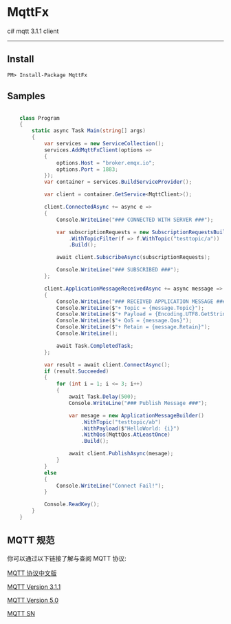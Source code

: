# MqttFx

c# mqtt 3.1.1 client

***

## Install

`PM> Install-Package MqttFx`


## Samples
```c#

    class Program
    {
        static async Task Main(string[] args)
        {
            var services = new ServiceCollection();
            services.AddMqttFxClient(options =>
            {
                options.Host = "broker.emqx.io";
                options.Port = 1883;
            });
            var container = services.BuildServiceProvider();

            var client = container.GetService<MqttClient>();

            client.ConnectedAsync += async e =>
            {
                Console.WriteLine("### CONNECTED WITH SERVER ###");

                var subscriptionRequests = new SubscriptionRequestsBuilder()
                    .WithTopicFilter(f => f.WithTopic("testtopic/a"))
                    .Build();

                await client.SubscribeAsync(subscriptionRequests);

                Console.WriteLine("### SUBSCRIBED ###");
            };

            client.ApplicationMessageReceivedAsync += async message =>
            {
                Console.WriteLine("### RECEIVED APPLICATION MESSAGE ###");
                Console.WriteLine($"+ Topic = {message.Topic}");
                Console.WriteLine($"+ Payload = {Encoding.UTF8.GetString(message.Payload)}");
                Console.WriteLine($"+ QoS = {message.Qos}");
                Console.WriteLine($"+ Retain = {message.Retain}");
                Console.WriteLine();

                await Task.CompletedTask;
            };

            var result = await client.ConnectAsync();
            if (result.Succeeded)
            {
                for (int i = 1; i <= 3; i++)
                {
                    await Task.Delay(500);
                    Console.WriteLine("### Publish Message ###");

                    var mesage = new ApplicationMessageBuilder()
                        .WithTopic("testtopic/ab")
                        .WithPayload($"HelloWorld: {i}")
                        .WithQos(MqttQos.AtLeastOnce)
                        .Build();

                    await client.PublishAsync(mesage);
                }
            }
            else
            {
                Console.WriteLine("Connect Fail!");
            }

            Console.ReadKey();
        }
    }

```

## MQTT 规范

你可以通过以下链接了解与查阅 MQTT 协议:

[MQTT 协议中文版](https://mcxiaoke.gitbooks.io/mqtt-cn/content/)

[MQTT Version 3.1.1](https://docs.oasis-open.org/mqtt/mqtt/v3.1.1/os/mqtt-v3.1.1-os.html)

[MQTT Version 5.0](https://docs.oasis-open.org/mqtt/mqtt/v5.0/cs02/mqtt-v5.0-cs02.html)

[MQTT SN](https://www.oasis-open.org/committees/download.php/66091/MQTT-SN_spec_v1.2.pdf)
